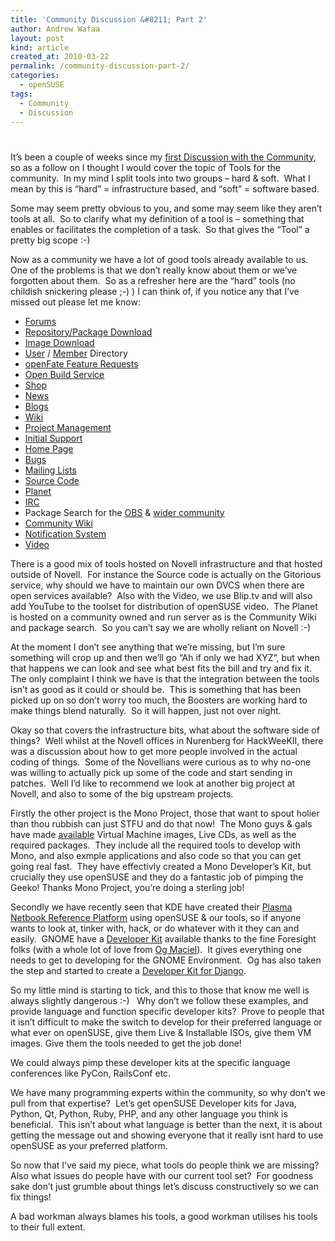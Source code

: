 ```yaml
---
title: 'Community Discussion &#8211; Part 2'
author: Andrew Wafaa
layout: post
kind: article
created_at: 2010-03-22
permalink: /community-discussion-part-2/
categories:
  - openSUSE
tags:
  - Community
  - Discussion
---
```

# 

It’s been a couple of weeks since my [first Discussion with the Community][1], so as a follow on I thought I would cover the topic of Tools for the community.  In my mind I split tools into two groups – hard & soft.  What I mean by this is “hard” = infrastructure based, and “soft” = software based.

 [1]: http://www.wafaa.eu/entry/community-discussion---part1-1-19.html "Community Discussion - Part 1"

Some may seem pretty obvious to you, and some may seem like they aren’t tools at all.  So to clarify what my definition of a tool is – something that enables or facilitates the completion of a task.  So that gives the “Tool” a pretty big scope :-) 

Now as a community we have a lot of good tools already available to us.  One of the problems is that we don’t really know about them or we’ve forgotten about them.  So as a refresher here are the “hard” tools (no childish snickering please ;-) ) I can think of, if you notice any that I’ve missed out please let me know:

*   [Forums][4]
*   [Repository/Package Download][5]
*   [Image Download][6]
*   [User][7] / [Member][8] Directory
*   [openFate Feature Requests][9]
*   [Open Build Service][10]
*   [Shop][11]
*   [News][12]
*   [Blogs][13]
*   [Wiki][14]
*   [Project Management][15]
*   [Initial Support][16]
*   [Home Page][17]
*   [Bugs][18]
*   [Mailing Lists][19]
*   [Source Code][20]
*   [Planet][21]
*   [IRC][22]
*   Package Search for the [OBS][23] & [wider community][24]
*   [Community Wiki][25]
*   [Notification System][26]
*   [Video][27]

 [4]: http://forums.opensuse.org/ "openSUSE Forums - A wealth of knowledge and support"
 [5]: http://download.opensuse.org/ "The root of all openSUSE downloads"
 [6]: http://software.opensuse.org/ "Get the latest and greatest openSUSE ISO"
 [7]: http://connect.opensuse.org/ "The new User directory - a work in progress"
 [8]: http://users.opensuse.org/ "The old user/member directory"
 [9]: http://features.opensuse.org/ "The best way to log a request for the project"
 [10]: http://build.opensuse.org/ "Build packages for an application on a multitude of distros"
 [11]: http://shop.opensuse.org/ "Get your Geeko merchandise from here"
 [12]: http://news.opensuse.org/ "The openSUSE news stand"
 [13]: http://lizards.opensuse.org/ "openSUSE Members blog service"
 [14]: http://en.opensuse.org/ "The main resource for openSUSE - many localisations exist too"
 [15]: http://retro.opensuse.org/ "The newest tool to the pack - get your team/project organised"
 [16]: http://help.opensuse.org/ "The launch page for support queries"
 [17]: http://www.opensuse.org/ "The first thing many people see when it comes to openSUSE"
 [18]: http://bugzilla.novell.com/ "File those issues youhave here"
 [19]: http://lists.opensuse.org/ "A great way to communicate with the community and get support from them"
 [20]: http://gitorious.org/opensuse "Most of the source is held here"
 [21]: http://planet.opensuse.org/ "An aggregate of blogs for people involved with openSUSE"
 [22]: http://en.opensuse.org/Communicate/IRC "The best way to interact in real time with the community if you can't be face to face"
 [23]: http://software.opensuse.org/search "Find that package you want in the OBS"
 [24]: http://packages.opensuse-community.org/ "Find that package you want in any of the acknowledged repos"
 [25]: http://www.opensuse-community.org/ "Get information on things can't be hosted on Novell infrastructure - codecs etc"
 [26]: http://hermes.opensuse.org/ "Get notified on your packages or feature requests"
 [27]: http://opensuse.blip.tv/ "See presentations etc from the openSUSE community"

There is a good mix of tools hosted on Novell infrastructure and that hosted outside of Novell.  For instance the Source code is actually on the Gitorious service, why should we have to maintain our own DVCS when there are open services available?  Also with the Video, we use Blip.tv and will also add YouTube to the toolset for distribution of openSUSE video.  The Planet is hosted on a community owned and run server as is the Community Wiki and package search.  So you can’t say we are wholly reliant on Novell :-)

At the moment I don’t see anything that we’re missing, but I’m sure something will crop up and then we’ll go “Ah if only we had XYZ”, but when that happens we can look and see what best fits the bill and try and fix it.  The only complaint I think we have is that the integration between the tools isn’t as good as it could or should be.  This is something that has been picked up on so don’t worry too much, the Boosters are working hard to make things blend naturally.  So it will happen, just not over night.

Okay so that covers the infrastructure bits, what about the software side of things?  Well whilst at the Novell offices in Nurenberg for HackWeeKII, there was a discussion about how to get more people involved in the actual coding of things.  Some of the Novellians were curious as to why no-one was willing to actually pick up some of the code and start sending in patches.  Well I’d like to recommend we look at another big project at Novell, and also to some of the big upstream projects.

Firstly the other project is the Mono Project, those that want to spout holier than thou rubbish can just STFU and do that now!  The Mono guys & gals have made [available][28] Virtual Machine images, Live CDs, as well as the required packages.  They include all the required tools to develop with Mono, and also exmple applications and also code so that you can get going real fast.  They have effectivly created a Mono Developer’s Kit, but crucially they use openSUSE and they do a fantastic job of pimping the Geeko! Thanks Mono Project, you’re doing a sterling job!

 [28]: http://http//www.go-mono.com/mono-downloads/download.html "Get the latest Mono goodness"

Secondly we have recently seen that KDE have created their [Plasma Netbook Reference Platform][29] using openSUSE & our tools, so if anyone wants to look at, tinker with, hack, or do whatever with it they can and easily.  GNOME have a [Developer Kit][30] available thanks to the fine Foresight folks (with a whole lot of love from [Og Maciel][31]).  It gives everything one needs to get to developing for the GNOME Environment.  Og has also taken the step and started to create a [Developer Kit for Django][32].

 [29]: http://aseigo.blogspot.com/2010/03/plasma-netbook-reference-platform_15.html "Aaron Siego announcing the Plasma Netbook Reference Platform"
 [30]: http://live.gnome.org/GnomeDeveloperKit "The GNOME Developer Kit"
 [31]: http://www.ogmaciel.com/ "THE Foresight & rPath man"
 [32]: http://www.ogmaciel.com/?p=828 "Og's Django Developer Kit"

So my little mind is starting to tick, and this to those that know me well is always slightly dangerous :-)   Why don’t we follow these examples, and provide language and function specific developer kits?  Prove to people that it isn’t difficult to make the switch to develop for their preferred language or what ever on openSUSE, give them Live & Installable ISOs, give them VM images. Give them the tools needed to get the job done!

We could always pimp these developer kits at the specific language conferences like PyCon, RailsConf etc.

We have many programming experts within the community, so why don’t we pull from that expertise?  Let’s get openSUSE Developer kits for Java, Python, Qt, Python, Ruby, PHP, and any other language you think is beneficial.  This isn’t about what language is better than the next, it is about getting the message out and showing everyone that it really isnt hard to use openSUSE as your preferred platform.

So now that I’ve said my piece, what tools do people think we are missing?  Also what issues do people have with our current tool set?  For goodness sake don’t just grumble about things let’s discuss constructively so we can fix things!

A bad workman always blames his tools, a good workman utilises his tools to their full extent.

